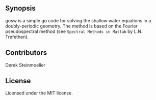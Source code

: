 ## Synopsis

gosw is a simple go code for solving the shallow water equations in a doubly-periodic geometry. The method is based on the Fourier pseudospectral method (see `Spectral Methods in Matlab` by L.N. Trefethen).

## Contributors

Derek Steinmoeller

## License

Licensed under the MIT license.
